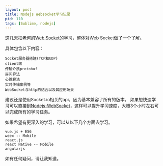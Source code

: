 ```yaml
---
layout: post
title: Nodejs Websocket学习记录
pid: 110
tags: [Sublime, nodejs]
---
```


这几天把老何的[Web Socket](http://study.163.com/course/courseMain.htm?courseId=1003413009)的学习，整体对Web Socket做了一个了解。

具体包含以下内容：

	Socket服务器搭建(TCP和UDP)
	client端
	传输介质protobuf
	房间算法
	心跳算法
	实时传输案例等
	WebSocket与http的结合以及其应用场景


建议还是使用Socket.io相关的api，因为基本兼容了所有的版本。
如果想快速学习可以直接到[Nodejs-WebSocket](https://github.com/baoguoding/nodejs-websocket)，这样可以提升学习速度，大概3个小时左右可以完成所有的学习任务。

如果希望有更深入的学习，可以从以下几个方面去学习。

	vue.js + ES6
	weex -- Mobile
	react.js 
	react Native -- Mobile
	angularjs

如有任何疑问，请让我知道。
